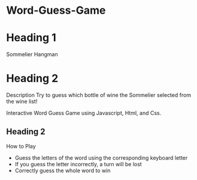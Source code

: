 # Word-Guess-Game
# Heading 1 
Sommelier Hangman
# Heading 2 
Description 
Try to guess which bottle of wine the Sommelier selected from the wine list! 

Interactive Word Guess Game using Javascript, Html, and Css.
## Heading 2
How to Play
- Guess the letters of the word using the corresponding keyboard letter
- If you guess the letter incorrectly, a turn will be lost
- Correctly guess the whole word to win 


